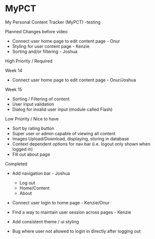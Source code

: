 # MyPCT
My Personal Content Tracker (MyPCT) -testing


Planned Changes before video
- Connect user home page to edit content page - Onur
- Styling for user content page - Kenzie
- Sorting and/or filtering - Joshua


High Priority / Required

Week 14
- Connect user home page to edit content page - Onur/Joshua

Week 15
- Sorting / Filtering of content
- User input validation
- Dialog for invalid user input (module called Flash)

Low Priority / Nice to have
- Sort by rating button
- Super user or admin capable of viewing all content 
- Images Upload/Download, displaying, storing in database
- Context dependent options for nav bar (i.e. logout only shown when logged in)
- Fill out about page


Completed
- Add navigation bar - Joshua
    - Log out
    - Home/Content
    - About

- Connect user login to home page - Kenzie/Onur

- Find a way to maintain user session across pages - Kenzie

- Add consistent theme / ui styling

- Bug where user not allowed to login in directly after logging out
